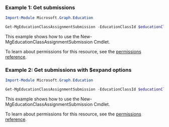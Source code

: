 ### Example 1: Get submissions

```powershellImport-Module Microsoft.Graph.Education

Get-MgEducationClassAssignmentSubmission -EducationClassId $educationClassId -EducationAssignmentId $educationAssignmentId
```
This example shows how to use the New-MgEducationClassAssignmentSubmission Cmdlet.
To learn about permissions for this resource, see the [permissions reference](/graph/permissions-reference).

### Example 2: Get submissions with $expand options

```powershellImport-Module Microsoft.Graph.Education

Get-MgEducationClassAssignmentSubmission -EducationClassId $educationClassId -EducationAssignmentId $educationAssignmentId -ExpandProperty "outcomes"
```
This example shows how to use the New-MgEducationClassAssignmentSubmission Cmdlet.
To learn about permissions for this resource, see the [permissions reference](/graph/permissions-reference).

